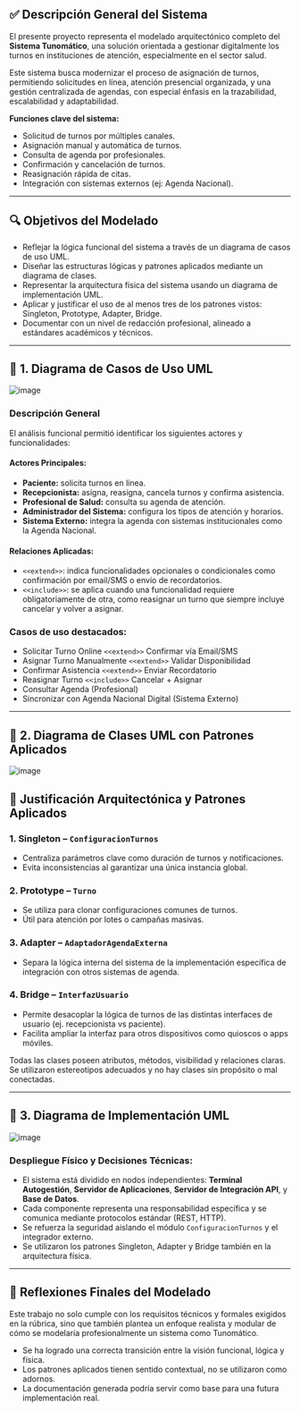 ## ✅ Descripción General del Sistema
El presente proyecto representa el modelado arquitectónico completo del **Sistema Tunomático**, una solución orientada a gestionar digitalmente los turnos en instituciones de atención, especialmente en el sector salud. 

Este sistema busca modernizar el proceso de asignación de turnos, permitiendo solicitudes en línea, atención presencial organizada, y una gestión centralizada de agendas, con especial énfasis en la trazabilidad, escalabilidad y adaptabilidad.

**Funciones clave del sistema:**
- Solicitud de turnos por múltiples canales.
- Asignación manual y automática de turnos.
- Consulta de agenda por profesionales.
- Confirmación y cancelación de turnos.
- Reasignación rápida de citas.
- Integración con sistemas externos (ej: Agenda Nacional).

---

## 🔍 Objetivos del Modelado
- Reflejar la lógica funcional del sistema a través de un diagrama de casos de uso UML.
- Diseñar las estructuras lógicas y patrones aplicados mediante un diagrama de clases.
- Representar la arquitectura física del sistema usando un diagrama de implementación UML.
- Aplicar y justificar el uso de al menos tres de los patrones vistos: Singleton, Prototype, Adapter, Bridge.
- Documentar con un nivel de redacción profesional, alineado a estándares académicos y técnicos.

---

## 🔹 1. Diagrama de Casos de Uso UML
![image](https://github.com/user-attachments/assets/f6ada68f-5801-41d0-82b6-44b9cd9e94a0)


### Descripción General
El análisis funcional permitió identificar los siguientes actores y funcionalidades:

#### Actores Principales:
- **Paciente:** solicita turnos en línea.
- **Recepcionista:** asigna, reasigna, cancela turnos y confirma asistencia.
- **Profesional de Salud:** consulta su agenda de atención.
- **Administrador del Sistema:** configura los tipos de atención y horarios.
- **Sistema Externo:** integra la agenda con sistemas institucionales como la Agenda Nacional.

#### Relaciones Aplicadas:
- `<<extend>>`: indica funcionalidades opcionales o condicionales como confirmación por email/SMS o envío de recordatorios.
- `<<include>>`: se aplica cuando una funcionalidad requiere obligatoriamente de otra, como reasignar un turno que siempre incluye cancelar y volver a asignar.

### Casos de uso destacados:
- Solicitar Turno Online  `<<extend>>` Confirmar vía Email/SMS
- Asignar Turno Manualmente  `<<extend>>` Validar Disponibilidad
- Confirmar Asistencia  `<<extend>>` Enviar Recordatorio
- Reasignar Turno  `<<include>>` Cancelar + Asignar
- Consultar Agenda (Profesional)
- Sincronizar con Agenda Nacional Digital (Sistema Externo)

---

## 🔹 2. Diagrama de Clases UML con Patrones Aplicados
![image](https://github.com/user-attachments/assets/ec2ee7ce-d51f-46df-9375-3ca0e085de5e)


## 🧩 Justificación Arquitectónica y Patrones Aplicados

### **1. Singleton – `ConfiguracionTurnos`**
- Centraliza parámetros clave como duración de turnos y notificaciones.
- Evita inconsistencias al garantizar una única instancia global.

### **2. Prototype – `Turno`**
- Se utiliza para clonar configuraciones comunes de turnos.
- Útil para atención por lotes o campañas masivas.

### **3. Adapter – `AdaptadorAgendaExterna`**
- Separa la lógica interna del sistema de la implementación específica de integración con otros sistemas de agenda.

### **4. Bridge – `InterfazUsuario`**
- Permite desacoplar la lógica de turnos de las distintas interfaces de usuario (ej. recepcionista vs paciente).
- Facilita ampliar la interfaz para otros dispositivos como quioscos o apps móviles.

Todas las clases poseen atributos, métodos, visibilidad y relaciones claras. Se utilizaron estereotipos adecuados y no hay clases sin propósito o mal conectadas.

---

## 🔹 3. Diagrama de Implementación UML
![image](https://github.com/user-attachments/assets/6b445d50-7d5a-4f67-bf52-e158834d154a)


### Despliegue Físico y Decisiones Técnicas:
- El sistema está dividido en nodos independientes: **Terminal Autogestión**, **Servidor de Aplicaciones**, **Servidor de Integración API**, y **Base de Datos**.
- Cada componente representa una responsabilidad específica y se comunica mediante protocolos estándar (REST, HTTP).
- Se refuerza la seguridad aislando el módulo `ConfiguracionTurnos` y el integrador externo.
- Se utilizaron los patrones Singleton, Adapter y Bridge también en la arquitectura física.

---

## 🧩 Reflexiones Finales del Modelado
Este trabajo no solo cumple con los requisitos técnicos y formales exigidos en la rúbrica, sino que también plantea un enfoque realista y modular de cómo se modelaría profesionalmente un sistema como Tunomático.

- Se ha logrado una correcta transición entre la visión funcional, lógica y física.
- Los patrones aplicados tienen sentido contextual, no se utilizaron como adornos.
- La documentación generada podría servir como base para una futura implementación real.
